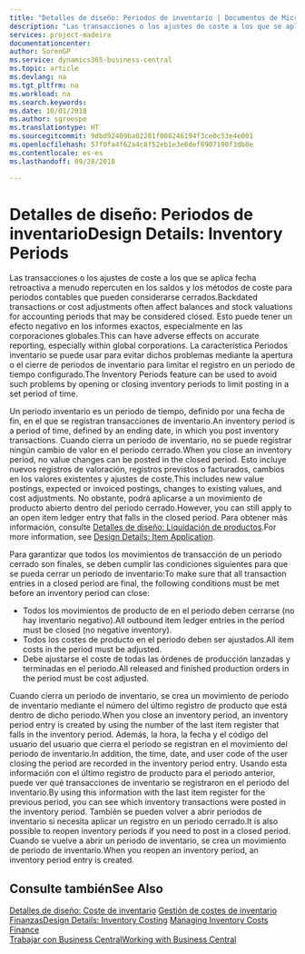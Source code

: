 ```yaml
---
title: "Detalles de diseño: Periodos de inventario | Documentos de Microsoft"
description: "Las transacciones o los ajustes de coste a los que se aplica fecha retroactiva a menudo repercuten en los saldos y los métodos de coste para periodos contables que pueden considerarse cerrados. Esto puede tener un efecto negativo en los informes exactos, especialmente en las corporaciones globales. La característica Periodos inventario se puede usar para evitar dichos problemas mediante la apertura o el cierre de periodos de inventario para limitar el registro en un periodo de tiempo configurado."
services: project-madeira
documentationcenter: 
author: SorenGP
ms.service: dynamics365-business-central
ms.topic: article
ms.devlang: na
ms.tgt_pltfrm: na
ms.workload: na
ms.search.keywords: 
ms.date: 10/01/2018
ms.author: sgroespe
ms.translationtype: HT
ms.sourcegitcommit: 9dbd92409ba02281f008246194f3ce0c53e4e001
ms.openlocfilehash: 57f0fa4f62a4c8f52eb1e3e6def8907190f3db8e
ms.contentlocale: es-es
ms.lasthandoff: 09/28/2018

---
```

# <a name="design-details-inventory-periods"></a><span data-ttu-id="96864-105">Detalles de diseño: Periodos de inventario</span><span class="sxs-lookup"><span data-stu-id="96864-105">Design Details: Inventory Periods</span></span>
<span data-ttu-id="96864-106">Las transacciones o los ajustes de coste a los que se aplica fecha retroactiva a menudo repercuten en los saldos y los métodos de coste para periodos contables que pueden considerarse cerrados.</span><span class="sxs-lookup"><span data-stu-id="96864-106">Backdated transactions or cost adjustments often affect balances and stock valuations for accounting periods that may be considered closed.</span></span> <span data-ttu-id="96864-107">Esto puede tener un efecto negativo en los informes exactos, especialmente en las corporaciones globales.</span><span class="sxs-lookup"><span data-stu-id="96864-107">This can have adverse effects on accurate reporting, especially within global corporations.</span></span> <span data-ttu-id="96864-108">La característica Periodos inventario se puede usar para evitar dichos problemas mediante la apertura o el cierre de periodos de inventario para limitar el registro en un periodo de tiempo configurado.</span><span class="sxs-lookup"><span data-stu-id="96864-108">The Inventory Periods feature can be used to avoid such problems by opening or closing inventory periods to limit posting in a set period of time.</span></span>  

 <span data-ttu-id="96864-109">Un periodo inventario es un periodo de tiempo, definido por una fecha de fin, en el que se registran transacciones de inventario.</span><span class="sxs-lookup"><span data-stu-id="96864-109">An inventory period is a period of time, defined by an ending date, in which you post inventory transactions.</span></span> <span data-ttu-id="96864-110">Cuando cierra un periodo de inventario, no se puede registrar ningún cambio de valor en el periodo cerrado.</span><span class="sxs-lookup"><span data-stu-id="96864-110">When you close an inventory period, no value changes can be posted in the closed period.</span></span> <span data-ttu-id="96864-111">Esto incluye nuevos registros de valoración, registros previstos o facturados, cambios en los valores existentes y ajustes de coste.</span><span class="sxs-lookup"><span data-stu-id="96864-111">This includes new value postings, expected or invoiced postings, changes to existing values, and cost adjustments.</span></span> <span data-ttu-id="96864-112">No obstante, podrá aplicarse a un movimiento de producto abierto dentro del periodo cerrado.</span><span class="sxs-lookup"><span data-stu-id="96864-112">However, you can still apply to an open item ledger entry that falls in the closed period.</span></span> <span data-ttu-id="96864-113">Para obtener más información, consulte [Detalles de diseño: Liquidación de productos](design-details-item-application.md).</span><span class="sxs-lookup"><span data-stu-id="96864-113">For more information, see [Design Details: Item Application](design-details-item-application.md).</span></span>  

 <span data-ttu-id="96864-114">Para garantizar que todos los movimientos de transacción de un periodo cerrado son finales, se deben cumplir las condiciones siguientes para que se pueda cerrar un periodo de inventario:</span><span class="sxs-lookup"><span data-stu-id="96864-114">To make sure that all transaction entries in a closed period are final, the following conditions must be met before an inventory period can close:</span></span>  

-   <span data-ttu-id="96864-115">Todos los movimientos de producto de en el periodo deben cerrarse (no hay inventario negativo).</span><span class="sxs-lookup"><span data-stu-id="96864-115">All outbound item ledger entries in the period must be closed (no negative inventory).</span></span>  
-   <span data-ttu-id="96864-116">Todos los costes de producto en el periodo deben ser ajustados.</span><span class="sxs-lookup"><span data-stu-id="96864-116">All item costs in the period must be adjusted.</span></span>  
-   <span data-ttu-id="96864-117">Debe ajustarse el coste de todas las órdenes de producción lanzadas y terminadas en el periodo.</span><span class="sxs-lookup"><span data-stu-id="96864-117">All released and finished production orders in the period must be cost adjusted.</span></span>  

 <span data-ttu-id="96864-118">Cuando cierra un periodo de inventario, se crea un movimiento de periodo de inventario mediante el número del último registro de producto que está dentro de dicho periodo.</span><span class="sxs-lookup"><span data-stu-id="96864-118">When you close an inventory period, an inventory period entry is created by using the number of the last item register that falls in the inventory period.</span></span> <span data-ttu-id="96864-119">Además, la hora, la fecha y el código del usuario del usuario que cierra el periodo se registran en el movimiento del periodo de inventario.</span><span class="sxs-lookup"><span data-stu-id="96864-119">In addition, the time, date, and user code of the user closing the period are recorded in the inventory period entry.</span></span> <span data-ttu-id="96864-120">Usando esta información con el último registro de producto para el periodo anterior, puede ver qué transacciones de inventario se registraron en el periodo del inventario.</span><span class="sxs-lookup"><span data-stu-id="96864-120">By using this information with the last item register for the previous period, you can see which inventory transactions were posted in the inventory period.</span></span> <span data-ttu-id="96864-121">También se pueden volver a abrir periodos de inventario si necesita aplicar un registro en un periodo cerrado.</span><span class="sxs-lookup"><span data-stu-id="96864-121">It is also possible to reopen inventory periods if you need to post in a closed period.</span></span> <span data-ttu-id="96864-122">Cuando se vuelve a abrir un periodo de inventario, se crea un movimiento de periodo de inventario.</span><span class="sxs-lookup"><span data-stu-id="96864-122">When you reopen an inventory period, an inventory period entry is created.</span></span>  

## <a name="see-also"></a><span data-ttu-id="96864-123">Consulte también</span><span class="sxs-lookup"><span data-stu-id="96864-123">See Also</span></span>  
 <span data-ttu-id="96864-124">[Detalles de diseño: Coste de inventario](design-details-inventory-costing.md) [Gestión de costes de inventario](finance-manage-inventory-costs.md) [Finanzas](finance.md)</span><span class="sxs-lookup"><span data-stu-id="96864-124">[Design Details: Inventory Costing](design-details-inventory-costing.md) [Managing Inventory Costs](finance-manage-inventory-costs.md) [Finance](finance.md)</span></span>  
 [<span data-ttu-id="96864-125">Trabajar con Business Central</span><span class="sxs-lookup"><span data-stu-id="96864-125">Working with Business Central</span></span>](ui-work-product.md)

